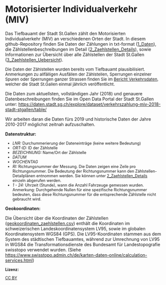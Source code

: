 # Motorisierter Individualverkehr (MIV)
<p>Das Tiefbauamt der Stadt St.Gallen zählt den Motorisierten Individualverkehr (MIV) an verschiedenen Orten der Stadt. In diesem github-Repository finden Sie Daten der Zählungen in txt-format (<a href="https://github.com/CityofStGallen/Motorisierter-Individualverkehr-MIV/tree/master/1_Daten">1_Daten</a>),  die Zählstellenbeschreibungen im Detail (<a href="https://github.com/CityofStGallen/Motorisierter-Individualverkehr-MIV/tree/master/2_Zaehlstellen_Details">2_Zaehlstellen_Details</a>), sowie Informationen zur Übersicht über alle Zählstellen der Stadt St.Gallen (<a href="https://github.com/CityofStGallen/Motorisierter-Individualverkehr-MIV/tree/master/3_Zaehlstellen_Uebersicht">3_Zaehlstellen_Uebersicht</a>).
<p><span style="font-family: inherit; font-size: 0.833rem;">Die Daten der Zählstellen wurden bereits vom Tiefbauamt plausibilisiert. Anmerkungen zu allfälligen Ausfällen der Zählstellen, Sperrungen einzelner Spuren oder Sperrungen ganzer Strassen finden Sie </span><span style="font-family: inherit; font-size: 0.833rem;">im </span><a href="https://www.stadt.sg.ch/home/mobilitaet-verkehr/verkehrspolitik/verkehrsdaten/_jcr_content/Par/downloadlist/DownloadListPar/download_0.ocFile/Pr%C3%A4sentationen%20Verkehrsdaten%202018%20Z%C3%A4hlStatistik%202018.pdf" target="_blank" style="font-size: 0.833rem; background-color: rgb(255, 255, 255);">Bericht Verkehrsdaten</a><span style="font-family: inherit; font-size: 0.833rem;">, welcher die Stadt St.Gallen einmal jährlich veröffentlicht.
  
Die Daten zum aktuellsten, vollständigen Jahr (2018) und genauere Datenbeschreibungen finden Sie im Open Data Portal der Stadt St.Gallen unter:
https://daten.stadt.sg.ch/explore/dataset/verkehrszahlung-miv-2018-stadt-stgallen/table/

<p>Wir arbeiten daran die Daten fürs 2019 und historische Daten der Jahre 2010-2017 möglichst zeitnah aufzuschalten.</p>


  </span></p><p><b>Datenstruktur:</b></p><ul><li style="font-family: -apple-system, BlinkMacSystemFont, &quot;Segoe UI&quot;, Roboto, Helvetica, Arial, sans-serif; font-size: 12.495px;"><span style="font-size: 12.495px;"><i>LNR: </i>Durchummerierung der Dateneinträge (keine weitere Bedeutung)<br></span></li><li style="font-family: -apple-system, BlinkMacSystemFont, &quot;Segoe UI&quot;, Roboto, Helvetica, Arial, sans-serif; font-size: 12.495px;"><span style="font-size: 12.495px;"><i>ORT-ID:</i> ID der Zählstelle</span></li><li style="font-family: -apple-system, BlinkMacSystemFont, &quot;Segoe UI&quot;, Roboto, Helvetica, Arial, sans-serif; font-size: 12.495px;"><i>BEZEICHNUNG: </i>Name/Ort der Zählstelle</li><li style="font-family: -apple-system, BlinkMacSystemFont, &quot;Segoe UI&quot;, Roboto, Helvetica, Arial, sans-serif; font-size: 12.495px;"><i style="font-size: 12.495px;">DATUM</i></li><li style="font-family: -apple-system, BlinkMacSystemFont, &quot;Segoe UI&quot;, Roboto, Helvetica, Arial, sans-serif; font-size: 12.495px;"><i style="font-size: 12.495px;">WOCHENTAG</i></li><li style="font-family: -apple-system, BlinkMacSystemFont, &quot;Segoe UI&quot;, Roboto, Helvetica, Arial, sans-serif; font-size: 12.495px;"><i style="font-size: 12.495px;">RI: </i><span style="font-size: 12.495px;">Richtungsnummer der Messung. Die Daten zeigen eine Zeile pro Richtungsnummer. Die Bedeutung der Richtungsnummer kann den Zählstellen-Detailplänen entnommen werden. Sie können unter <a href="https://github.com/CityofStGallen/Motorisierter-Individualverkehr-MIV/tree/master/2_Zaehlstellen_Details">2_Zaehlstellen_Details</a> einzeln abgerufen werden.</span><br></li><li style="font-family: -apple-system, BlinkMacSystemFont, &quot;Segoe UI&quot;, Roboto, Helvetica, Arial, sans-serif; font-size: 12.495px;"><i>1 - 24: </i>Uhrzeit (Stunde), wann die Anzahl Fahrzeuge gemessen wurden.<br>Anmerkung: Durchgehende Nullen für eine spezifische Richtungsnummer bedeuten, dass diese Richtungsnummer für die entsprechende Zählstelle nicht gebraucht wird.</li></ul>


</span></p><p><b>Geokoordinaten:</b></p>

Die Übersicht über die Koordinaten der Zählstellen (<a href="https://github.com/CityofStGallen/Motorisierter-Individualverkehr-MIV/blob/master/3_Zaehlstellen_Uebersicht/geokoordinaten_zaehlstellen.csv">geokoordinaten_zaehlstellen.csv</a>) enthält die Koordinaten im schweizerischen Landeskoordinatensystem LV95, sowie im globalen Koordinatensystem WGS84 (GPS). Die LV95-Koordinaten stammen aus dem System des städtischen Tiefbauamtes, während zur Umrechnung von LV95 in WGS84 die Transformationsdienste des Bundesamt für Landestopografie swisstopo verwendet wurden. (Siehe https://www.swisstopo.admin.ch/de/karten-daten-online/calculation-services.html)

  
 <p style="font-family: -apple-system, BlinkMacSystemFont, &quot;Segoe UI&quot;, Roboto, Helvetica, Arial, sans-serif; font-size: 12.495px;"><span style="font-weight: bolder; font-size: 12.495px;"><b>Lizenz:</b></span></p><p style="font-family: -apple-system, BlinkMacSystemFont, &quot;Segoe UI&quot;, Roboto, Helvetica, Arial, sans-serif; font-size: 12.495px;"><a href="https://creativecommons.org/licenses/by/4.0/" target="_blank">CC BY</a></p>
